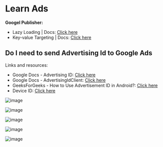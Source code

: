 # Learn Ads

**Googel Publisher:**
- Lazy Loading | Docs: [Click here](https://developers.google.com/publisher-tag/samples/lazy-loading)
- Key-value Targeting | Docs: [Click here](https://developers.google.com/publisher-tag/guides/key-value-targeting#target_multiple_keys_or_values)

## Do I need to send Advertising Id to Google Ads

Links and resources:
- Google Docs - Advertising ID: [Click here](https://support.google.com/googleplay/android-developer/answer/6048248?hl=en)
- Google Docs - AdvertisingIdClient: [Click here](https://developers.google.com/android/reference/com/google/android/gms/ads/identifier/AdvertisingIdClient)
- GeeksForGeeks - How to Use Advertisement ID in Android?: [Click here](https://www.geeksforgeeks.org/how-to-use-advertisement-id-in-android/)
- Device ID: [Click here](https://www.appsflyer.com/glossary/device-id/?utm_source=youtube&utm_medium=referral&utm_campaign=yt-glossary-device-id)

![image](https://github.com/sahilrajput03/learn-react/assets/31458531/ec33fcfd-4d7a-4201-8554-10e2cfed8ea1)

![image](https://github.com/sahilrajput03/learn-react/assets/31458531/82684d20-d4b3-4342-a875-a48797c92143)

![image](https://github.com/sahilrajput03/learn-react/assets/31458531/e244d0cc-9bea-4f62-a86a-75c1ea706d22)

![image](https://github.com/sahilrajput03/learn-react/assets/31458531/17280f36-db50-4f5f-96c4-bff87b62fc53)

![image](https://github.com/sahilrajput03/learn-react/assets/31458531/7f1c53ff-e87a-481e-b602-e629172b16be)
